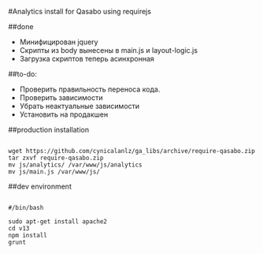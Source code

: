 #Analytics install for Qasabo using requirejs


##done

+ Минифицирован jquery
+ Скрипты из body вынесены в main.js и layout-logic.js
+ Загрузка скриптов теперь асинхронная

##to-do:

+ Проверить правильность переноса кода.
+ Проверить зависимости
+ Убрать неактуальные зависимости
+ Установить на продакшен

##production installation

```

wget https://github.com/cynicalanlz/ga_libs/archive/require-qasabo.zip
tar zxvf require-qasabo.zip
mv js/analytics/ /var/www/js/analytics
mv js/main.js /var/www/js/

```

##dev environment

```

#/bin/bash

sudo apt-get install apache2
cd v13 
npm install
grunt

```

